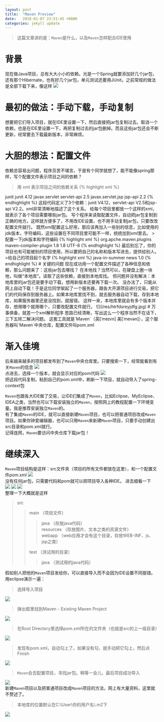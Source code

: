 ```yaml
---
layout: post
title:  "Maven Preview"
date:   2018-01-07 23:51:45 +0800
categories: jekyll update
---
```

>这篇文章讲的是：`Maven`是什么，以及`Maven`怎样配合IDE使用

# 背景
现在做Java项目，总有大大小小的依赖。光是一个Spring就要添加好几个jar包，还有那个Hibernate，也有好几个jar包，单元测试还要用JUnit。之前常规的做法是全部下载下来，像这样
![](/res/ge65wy3qt4warhtrjyulyi.jpg)
#  最初的做法：手动下载，手动复制
想要把它们导入项目，就在IDE里设置一下，然后直接把jar包复制过去。取消一个依赖，也是在IDE里设置一下，再把复制过去的jar包删掉。而且这些jar包还会不断更新，经常要去下载最新版本，非常麻烦。
# 大胆的想法：配置文件
依赖总容易出问题，程序员苦不堪言。于是有个同学就想了，能不能像spring那样，写个配置文件表示项目之间的依赖？
>用 xml 表示项目之间的依赖关系
{% highlight xml %}
<dependencies>
    <dependency>
        <groupId>junit</groupId>
        <artifactId>junit</artifactId>
        <version>4.12</version>
    </dependency>
</dependencies>

<dependencies>
    <dependency>
        <groupId>javax.servlet</groupId>
        <artifactId>servlet-api</artifactId>
        <version>2.5</version>
    </dependency>
</dependencies>

<dependencies>
    <dependency>
        <groupId>javax.servlet.jsp</groupId>
        <artifactId>jsp-api</artifactId>
        <version>2.2</version>
    </dependency>
</dependencies>
{% endhighlight %}
这段代码定义了3个依赖：junit V4.12，servlet-api V2.5和jsp-api V2.2。xml非常清晰地描述了这个关系。  
给每个项目里都放一个这样的xml，就表示了各个项目需要哪些jar包。  
写个程序来读取配置文件，自动把jar包复制到正确的地方。这样就方便多了，不用改IDE设置，也不用手动复制jar包，只要改改配置文件就行。  
既然xml配置这么好用，那应该再加入一些别的信息，比如使用的jdk版本，字符编码，这些设置在不同项目里可能不一样，统统加到xml里去。  
>配置一下jdk版本和字符编码
{% highlight xml %}
<build>
    <plugins>
        <plugin>
            <groupId>org.apche.maven.plugins</groupId>
            <artifactId>maven-compiler-plugin</artifactId>
            <configuration>
                <source>1.8</source>
                <target>1.8</target>
                <encoding>UTF-8</encoding>
            </configuration>
        </plugin>
    </plugins>
</build>
{% endhighlight %}
最后别忘了，你的项目也有可能被别的项目使用，所以要把自己的名称和版本写进去，提供给别人。
>给自己的项目起个名字
{% highlight xml %}
<groupId>java-in-summer</groupId>
<artifactId>news</artifactId>
<version>1.0</version>
{% endhighlight %}
# 关键的问题
现在成功用一个配置文件描述了各种信息和依赖，那么问题来了：这些jar包去哪找？  
在本地找？当然可以，在硬盘上圈一块地，叫做“本地库”。读取了这些依赖，直接到本地库找。  
但问题并没有解决：本地库里的jar包还是要手动下载，想用新版本还要再下载一次。  
没办法了，只能从网上自动下载！于是这位同学架起了一个服务器，跟各大开源项目进行交易，把它们的代码保存到服务器上。如果本地库里找不到，就去服务器自动下载，存到本地库，如果服务器里还是没找到，就报错。  
这样一来，本地库里就会有多个版本并存，想用哪个就用哪个，只要改配置文件就行。  
![](/res/htrfdsreyjdfg.jpg)
# 万事俱备，就差一个xml解析程序
思路已经清晰，写出这么一个程序当然不在话下，三下五除二解决问题。  
这套工具就是`Maven`（英[ˈmeɪvn] 美[ˈmevən]），这个服务器叫`Maven`中央仓库，配置文件叫pom.xml  

# 渐入佳境
后来越来越多的项目都发布到了`Maven`中央仓库里。只要搜索一下，经常能看到有关`Maven`的信息
![](/res/vbnjredzdshtrydere.jpg)  
点进去，选择一个版本，就会显示对应的pom代码
![](/res/zsertghfdsgjhliutydr54.jpg)  
把这段代码复制，粘到自己的pom.xml中，刷新一下项目，就自动导入了spring-context包

`Maven`也跟各大IDE做了交易，让IDE们集成了`Maven`，比如Eclipse、MyEclipse、IDEA之类，当然也可以下载安装独立的`Maven`，按照网上的教程配置一下环境变量。我是推荐安装独立`Maven`的。  
有了集成`Maven`的IDE，就可以直接新建`Maven`项目，也可以把普通项目改成`Maven`项目。如果你钟爱编辑器，也可以只用`Maven`来新建`Maven`项目，只要手动创建出src目录和pom.xml就行。  
记得连网，`Maven`要访问中央仓库下载jar包！

# 继续深入
`Maven`项目结构是这样：src文件夹（项目的所有文件都放在这里），和一个配置文件pom.xml
![](/res/vbnmlio8i67e5uwyeratw4354.jpg)  
没有任何jar包，只需要代码和pom就可以把项目导入各种IDE。
进去细看一下  
![](/res/oiuyt54y6htrbzfd.jpg)
![](/res/kjhegw546hrtsd.jpg)
![](/res/iuytgzsvdfwg456e5yt.jpg)  
整理一下大概就是这样
> src  
>> main				（项目文件）  
>>> java			（存放java代码）  
>>> resources		（存放图片、文本之类的资源文件）  
>>> webapp		（web应用才会有这个目录，存放WEB-INF、js、jsp之类）  
>>
>> test				（测试用的目录）  
>>> java			（测试用的java代码）

假如别人把他的`Maven`项目发给你，可以直接导入而不会因为IDE设置不同报错。用eclipse演示一遍：
>选择导入项目  

![](/res/fareetwhy5jeu6r8j.jpg)  
>弹出框里找到Maven - Existing Maven Project  

![](/res/lkyj4u75etyrshdfxgjfye57.jpg)  
>在Root Directory里选择pom.xml所在的文件夹（也就是src的上一级目录）  

![](/res/nye5wj4ts.jpg)  
>发现有pom.xml，自动勾上了。如果没有勾，就手动把它勾上，然后点Finish  

![](/res/bbewty6erthsufg.jpg)  
>`Maven`会去配置项目，寻找jar包。稍等一会儿，最后项目成功导入  

![](/res/hj8675w64tx.jpg)  
新建`Maven`项目以及把普通项目改成`Maven`项目的方法，网上有大量资料，这里就不赘述了。
>本地库的位置默认在C:\\User\\你的用户名\\\.m2下  

![](/res/fghy5j6ue44ymg.jpg)  

